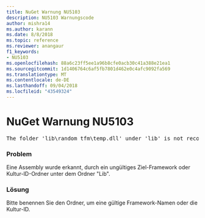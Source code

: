 ```yaml
---
title: NuGet Warnung NU5103
description: NU5103 Warnungscode
author: mishra14
ms.author: karann
ms.date: 8/8/2018
ms.topic: reference
ms.reviewer: anangaur
f1_keywords:
- NU5103
ms.openlocfilehash: 88a6c23ff5ee1a96b8cfe0acb30c41a388e21ea1
ms.sourcegitcommit: 1d1406764c6af5fb7801d462e0c4afc9092fa569
ms.translationtype: MT
ms.contentlocale: de-DE
ms.lasthandoff: 09/04/2018
ms.locfileid: "43549324"
---
```

# <a name="nuget-warning-nu5103"></a>NuGet Warnung NU5103
<pre>The folder 'lib\random_tfm\temp.dll' under 'lib' is not recognized as a valid framework name or a supported culture identifier. Rename it to a valid framework name or culture identifier.</pre>

### <a name="issue"></a>Problem

Eine Assembly wurde erkannt, durch ein ungültiges Ziel-Framework oder Kultur-ID-Ordner unter dem Ordner "Lib".


### <a name="solution"></a>Lösung

Bitte benennen Sie den Ordner, um eine gültige Framework-Namen oder die Kultur-ID.

